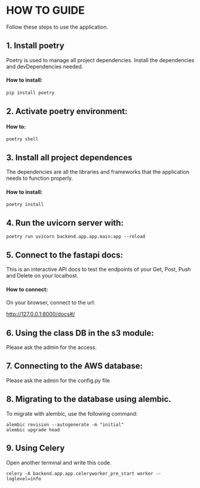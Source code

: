 # HOW TO GUIDE
Follow these steps to use the application.

## 1. Install poetry
Poetry is used to manage all project dependencies. Install the dependencies and devDependencies needed.

#### How to install:
```sh
pip install poetry
```
## 2. Activate poetry environment:

#### How to:
```
poetry shell
```

## 3. Install all project dependences

The dependencies are all the libraries and frameworks that the application needs to function properly.

#### How to install:
```
poetry install
```

## 4. Run the uvicorn server with:

```
poetry run uvicorn backend.app.app.main:app --reload
```

## 5.  Connect to the fastapi docs:

This is an interactive API docs to test the endpoints of your Get, Post, Push and Delete on your localhost.

#### How to connect:
On your browser, connect to the url:

http://127.0.0.1:8000/docs#/

## 6. Using the class DB in the s3 module:

 Please ask the admin for the access.

## 7. Connecting to the AWS database:

Please ask the admin for the config.py file

## 8. Migrating to the database using alembic.

To migrate with alembic, use the following command:

```
alembic revision --autogenerate -m "initial"
alembic upgrade head
```
## 9. Using Celery

Open another terminal and write this code.

```
celery -A backend.app.app.celeryworker_pre_start worker --loglevel=info
```
